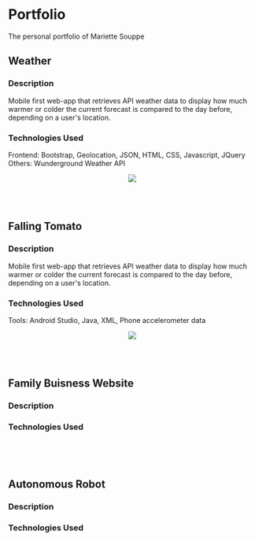 # Portfolio
The personal  portfolio of Mariette Souppe

## Weather

### Description

Mobile first web-app that retrieves API weather data to display how much warmer or colder the current forecast is compared to the day before, depending on a user's location.

### Technologies Used

Frontend: Bootstrap, Geolocation, JSON, HTML, CSS, Javascript, JQuery <br>
Others: Wunderground Weather API

<p align="center">
  <img src="https://cloud.githubusercontent.com/assets/10625343/19733277/662a62a4-9b58-11e6-9991-b65e49456468.PNG"/>
</p>

<br>
<br>

## Falling Tomato

### Description

Mobile first web-app that retrieves API weather data to display how much warmer or colder the current forecast is compared to the day before, depending on a user's location.

### Technologies Used

Tools: Android Studio, Java, XML, Phone accelerometer data

<p align="center">
  <img src="https://cloud.githubusercontent.com/assets/10625343/19734614/0c6ff846-9b5d-11e6-901a-348268f51f20.png"/>
</p>

<br>
<br>

## Family Buisness Website

### Description

### Technologies Used


<p align="center">
  <img src=""/>
</p>

<br>
<br>

## Autonomous Robot

### Description

### Technologies Used


<p align="center">
  <img src=""/>
</p>
